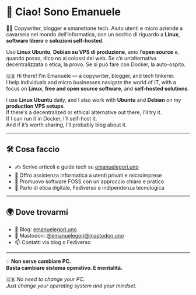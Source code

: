 # 👋 Ciao! Sono Emanuele

🧑‍💻 Copywriter, blogger e smanettone tech. Aiuto utenti e micro aziende a cavarsela nel mondo dell’informatica, con un occhio di riguardo a **Linux**, **software libero** e **soluzioni self-hosted**.

Uso **Linux Ubuntu**, **Debian su VPS di produzione**, amo l’**open source** e, quando posso, dico no ai colossi del web. Se c’è un’alternativa decentralizzata o etica, la provo. Se si può fare con Docker, la auto-ospito.

🇬🇧 Hi there! I'm Emanuele — a copywriter, blogger, and tech tinkerer.  
I help individuals and micro businesses navigate the world of IT, with a focus on **Linux**, **free and open source software**, and **self-hosted solutions**.

I use **Linux Ubuntu** daily, and I also work with **Ubuntu** and **Debian** on my **production VPS setups**.  
If there's a decentralized or ethical alternative out there, I'll try it.  
If I can run it in Docker, I’ll self-host it.  
And if it’s worth sharing, I’ll probably blog about it.

---

## 🛠️ Cosa faccio

- ✍️ Scrivo articoli e guide tech su [emanuelegori.uno](https://emanuelegori.uno)
- 🔧 Offro assistenza informatica a utenti privati e microimprese
- 🐧 Promuovo software FOSS con un approccio chiaro e pratico
- 💬 Parlo di etica digitale, Fediverso e indipendenza tecnologica

---

## 🌍 Dove trovarmi

- 📝 Blog: [emanuelegori.uno](https://emanuelegori.uno)
- 🐘 Mastodon: [@emanuelegori@mastodon.uno](https://mastodon.uno/@emanuelegori)
- 📫 Contatti via blog o Fediverso

---

💡 **Non serve cambiare PC.**  
**Basta cambiare sistema operativo. E mentalità.**  

🇬🇧 *No need to change your PC.*  
*Just change your operating system and your mindset.*


